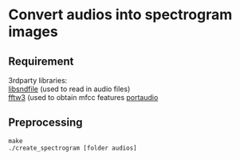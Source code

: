 # Convert audios into spectrogram images


## Requirement

3rdparty libraries:  
[libsndfile](http://www.mega-nerd.com/libsndfile/#Download) (used to read in audio files)  
[fftw3](http://www.fftw.org/download.html) (used to obtain mfcc features 
[portaudio](http://www.portaudio.com/download.html) 



## Preprocessing

```
make
./create_spectrogram [folder audios]
```

